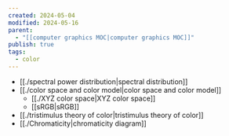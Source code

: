 ```yaml
---
created: 2024-05-04
modified: 2024-05-16
parent:
  - "[[computer graphics MOC|computer graphics MOC]]"
publish: true
tags:
  - color
---
```

- [[./spectral power distribution|spectral distribution]]
- [[./color space and color model|color space and color model]]
  - [[./XYZ color space|XYZ color space]]
  - [[sRGB|sRGB]]
- [[./tristimulus theory of color|tristimulus theory of color]]
- [[./Chromaticity|chromaticity diagram]]